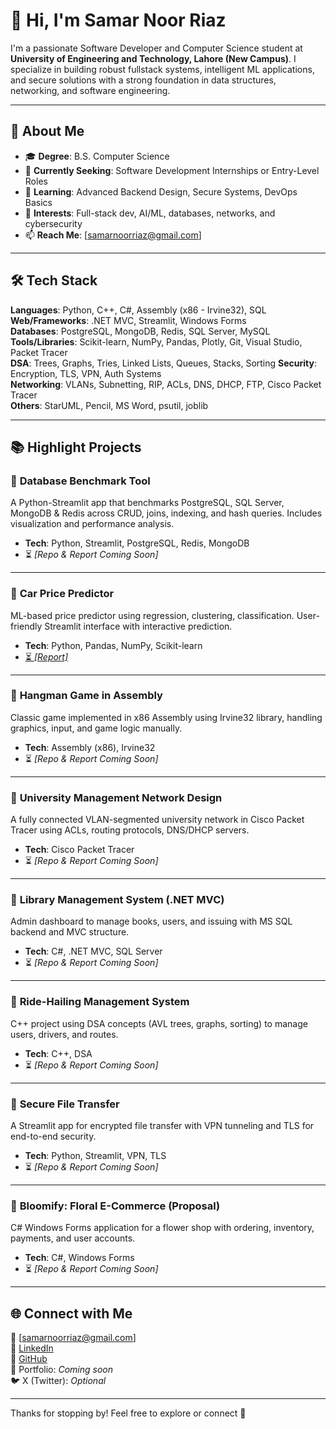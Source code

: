 # 👋 Hi, I'm Samar Noor Riaz

I'm a passionate Software Developer and Computer Science student at **University of Engineering and Technology, Lahore (New Campus)**. I specialize in building robust fullstack systems, intelligent ML applications, and secure solutions with a strong foundation in data structures, networking, and software engineering.

---

## 🚀 About Me

- 🎓 **Degree**: B.S. Computer Science  
- 💼 **Currently Seeking**: Software Development Internships or Entry-Level Roles  
- 🌱 **Learning**: Advanced Backend Design, Secure Systems, DevOps Basics  
- 🧠 **Interests**: Full-stack dev, AI/ML, databases, networks, and cybersecurity  
- 📫 **Reach Me**: [samarnoorriaz@gmail.com]

---

## 🛠️ Tech Stack

**Languages**: Python, C++, C#, Assembly (x86 - Irvine32), SQL  
**Web/Frameworks**: .NET MVC, Streamlit, Windows Forms  
**Databases**: PostgreSQL, MongoDB, Redis, SQL Server, MySQL  
**Tools/Libraries**: Scikit-learn, NumPy, Pandas, Plotly, Git, Visual Studio, Packet Tracer  
**DSA**: Trees, Graphs, Tries, Linked Lists, Queues, Stacks, Sorting
**Security**: Encryption, TLS, VPN, Auth Systems  
**Networking**: VLANs, Subnetting, RIP, ACLs, DNS, DHCP, FTP, Cisco Packet Tracer  
**Others**: StarUML, Pencil, MS Word, psutil, joblib  

---

## 📚 Highlight Projects


### 🔹 **Database Benchmark Tool**
A Python-Streamlit app that benchmarks PostgreSQL, SQL Server, MongoDB & Redis across CRUD, joins, indexing, and hash queries. Includes visualization and performance analysis.
- **Tech**: Python, Streamlit, PostgreSQL, Redis, MongoDB  
- ⏳ *[Repo & Report Coming Soon]*

---

### 🔹 **Car Price Predictor**
ML-based price predictor using regression, clustering, classification. User-friendly Streamlit interface with interactive prediction.
- **Tech**: Python, Pandas, NumPy, Scikit-learn  
- [⏳ *[Report]*](https://github.com/Samar-Riaz/Report/blob/main/AI%20(Python)%20-%20Car%20Price%20Predictor.pdf)

---

### 🔹 **Hangman Game in Assembly**
Classic game implemented in x86 Assembly using Irvine32 library, handling graphics, input, and game logic manually.
- **Tech**: Assembly (x86), Irvine32  
- ⏳ *[Repo & Report Coming Soon]*

---

### 🔹 **University Management Network Design**
A fully connected VLAN-segmented university network in Cisco Packet Tracer using ACLs, routing protocols, DNS/DHCP servers.
- **Tech**: Cisco Packet Tracer  
- ⏳ *[Repo & Report Coming Soon]*

---

### 🔹 **Library Management System (.NET MVC)**
Admin dashboard to manage books, users, and issuing with MS SQL backend and MVC structure.
- **Tech**: C#, .NET MVC, SQL Server  
- ⏳ *[Repo & Report Coming Soon]*

---

### 🔹 **Ride-Hailing Management System**
C++ project using DSA concepts (AVL trees, graphs, sorting) to manage users, drivers, and routes.
- **Tech**: C++, DSA  
- ⏳ *[Repo & Report Coming Soon]*

---

### 🔹 **Secure File Transfer**
A Streamlit app for encrypted file transfer with VPN tunneling and TLS for end-to-end security.
- **Tech**: Python, Streamlit, VPN, TLS  
- ⏳ *[Repo & Report Coming Soon]*

---

### 🔹 **Bloomify: Floral E-Commerce (Proposal)**
C# Windows Forms application for a flower shop with ordering, inventory, payments, and user accounts.
- **Tech**: C#, Windows Forms  
- ⏳ *[Repo & Report Coming Soon]*

---

## 🌐 Connect with Me

📧 [samarnoorriaz@gmail.com]  
🔗 [LinkedIn](https://linkedin.com/in/yourprofile)  
🐙 [GitHub](https://github.com/yourusername)  
🧾 Portfolio: *Coming soon*  
🐦 X (Twitter): *Optional*

---

Thanks for stopping by! Feel free to explore or connect 🤝
